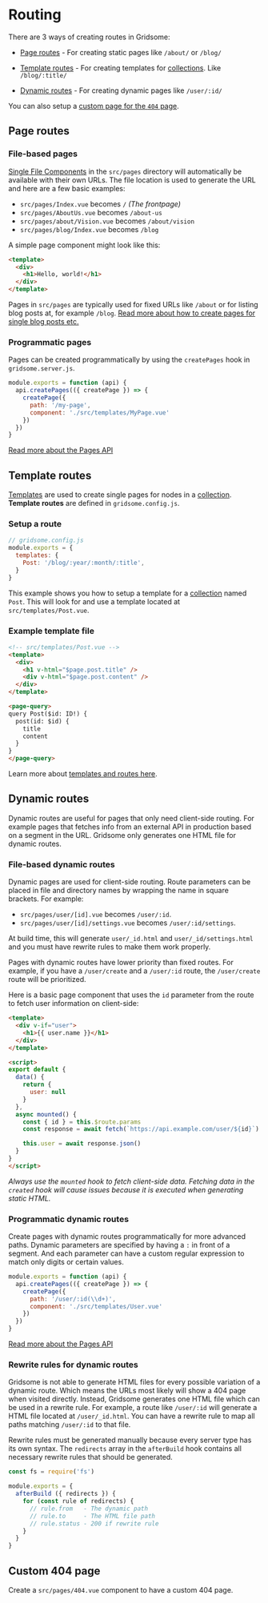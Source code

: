 # Routing

There are 3 ways of creating routes in Gridsome:

- [Page routes](#page-routes) - For creating static pages like `/about/` or `/blog/`

- [Template routes](#template-routes) - For creating templates for [collections](/docs/collections/). Like `/blog/:title/`

- [Dynamic routes](#dynamic-routes) - For creating dynamic pages like `/user/:id/`


You can also setup a [custom page for the `404` page](#custom-404-page).

## Page routes

### File-based pages

[Single File Components](https://vuejs.org/v2/guide/single-file-components.html) in the `src/pages` directory will automatically be available with their own URLs. The file location is used to generate the URL and here are a few basic examples:

- `src/pages/Index.vue` becomes `/` *(The frontpage)*
- `src/pages/AboutUs.vue` becomes `/about-us`
- `src/pages/about/Vision.vue` becomes `/about/vision`
- `src/pages/blog/Index.vue` becomes `/blog`

A simple page component might look like this:

```html
<template>
  <div>
    <h1>Hello, world!</h1>
  </div>
</template>
```

Pages in `src/pages` are typically used for fixed URLs like `/about` or for listing blog posts at, for example `/blog`. [Read more about how to create pages for single blog posts etc.](/docs/collections/)


### Programmatic pages

Pages can be created programmatically by using the `createPages` hook in `gridsome.server.js`.

```js
module.exports = function (api) {
  api.createPages(({ createPage }) => {
    createPage({
      path: '/my-page',
      component: './src/templates/MyPage.vue'
    })
  })
}
```

[Read more about the Pages API](/docs/pages-api/)

## Template routes
[Templates](/docs/templates/) are used to create single pages for nodes in a [collection](/docs/collections/). **Template routes** are defined in `gridsome.config.js`.

### Setup a route

```js
// gridsome.config.js
module.exports = {
  templates: {
    Post: '/blog/:year/:month/:title',
  }
}
```

This example shows you how to setup a template for a [collection](/docs/collections/) named `Post`. This will look for and use a template located at `src/templates/Post.vue`.


### Example template file

```html
<!-- src/templates/Post.vue -->
<template>
  <div>
    <h1 v-html="$page.post.title" />
    <div v-html="$page.post.content" />
  </div>
</template>

<page-query>
query Post($id: ID!) {
  post(id: $id) {
    title
    content
  }
}
</page-query>
```

Learn more about [templates and routes here](/docs/templates).


## Dynamic routes

Dynamic routes are useful for pages that only need client-side routing. For example pages that fetches info from an external API in production based on a segment in the URL. Gridsome only generates one HTML file for dynamic routes.

### File-based dynamic routes

Dynamic pages are used for client-side routing. Route parameters can be placed in file and directory names by wrapping the name in square brackets. For example:

- `src/pages/user/[id].vue` becomes `/user/:id`.
- `src/pages/user/[id]/settings.vue` becomes `/user/:id/settings`.

At build time, this will generate `user/_id.html` and `user/_id/settings.html` and you must have rewrite rules to make them work properly.

Pages with dynamic routes have lower priority than fixed routes. For example, if you have a `/user/create` and a `/user/:id` route, the `/user/create` route will be prioritized.

Here is a basic page component that uses the `id` parameter from the route to fetch user information on client-side:

```html
<template>
  <div v-if="user">
    <h1>{{ user.name }}</h1>
  </div>
</template>

<script>
export default {
  data() {
    return {
      user: null
    }
  },
  async mounted() {
    const { id } = this.$route.params
    const response = await fetch(`https://api.example.com/user/${id}`)

    this.user = await response.json()
  }
}
</script>
```

*Always use the `mounted` hook to fetch client-side data. Fetching data in the `created` hook will cause issues because it is executed when generating static HTML.*

### Programmatic dynamic routes

Create pages with dynamic routes programmatically for more advanced paths. Dynamic parameters are specified by having a `:` in front of a segment. And each parameter can have a custom regular expression to match only digits or certain values.

```js
module.exports = function (api) {
  api.createPages(({ createPage }) => {
    createPage({
      path: '/user/:id(\\d+)',
      component: './src/templates/User.vue'
    })
  })
}
```

[Read more about the Pages API](/docs/pages-api/)

### Rewrite rules for dynamic routes

Gridsome is not able to generate HTML files for every possible variation of a dynamic route. Which means the URLs most likely will show a 404 page when visited directly. Instead, Gridsome generates one HTML file which can be used in a rewrite rule. For example, a route like `/user/:id` will generate a HTML file located at `/user/_id.html`. You can have a rewrite rule to map all paths matching `/user/:id` to that file.

Rewrite rules must be generated manually because every server type has its own syntax. The `redirects` array in the `afterBuild` hook contains all necessary rewrite rules that should be generated.

```js
const fs = require('fs')

module.exports = {
  afterBuild ({ redirects }) {
    for (const rule of redirects) {
      // rule.from   - The dynamic path
      // rule.to     - The HTML file path
      // rule.status - 200 if rewrite rule
    }
  }
}
```


## Custom 404 page

Create a `src/pages/404.vue` component to have a custom 404 page.

